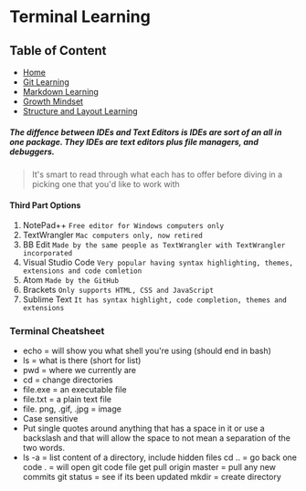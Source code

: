 # Terminal Learning

## Table of Content
* [Home](https://rearo43.github.io/learning.journal-repo/)
* [Git Learning](https://rearo43.github.io/learning.journal-repo/git-learning)
* [Markdown Learning](https://rearo43.github.io/learning.journal-repo/learn-markdown) 
* [Growth Mindset](https://rearo43.github.io/learning.journal-repo/growthmindset)
* [Structure and Layout Learning](https://rearo43.github.io/learning.journal-repo/structure-layout)


##### The diffence between IDEs and Text Editors is IDEs are sort of an all in one package.  They IDEs are text editors plus file managers, and debuggers.
> It's smart to read through what each has to offer before diving in a picking one that you'd like to work with

#### Third Part Options

1. NotePad++
`Free editor for Windows computers only`
2. TextWrangler
`Mac computers only, now retired`
3. BB Edit
`Made by the same people as TextWrangler with TextWrangler incorporated`
4. Visual Studio Code
`Very popular having syntax highlighting, themes, extensions and code comletion`
5. Atom
`Made by the GitHub`
6. Brackets
`Only supports HTML, CSS and JavaScript`
7. Sublime Text
`It has syntax highlight, code completion, themes and extensions`

### Terminal Cheatsheet 
* echo = will show you what shell you're using (should end in bash)
* ls = what is there (short for list)
* pwd = where we currently are 
* cd = change directories
* file.exe = an executable file
* file.txt = a plain text file
* file. png, .gif, .jpg = image 
* Case sensitive 
* Put single quotes around anything that has a space in it or use a backslash and that will allow the space to not mean a separation of the two words. 
* ls -a = list content of a directory, include hidden files
cd .. = go back one
code . = will open git code file
get pull origin master = pull any new commits
git status = see if its been updated
mkdir = create directory
